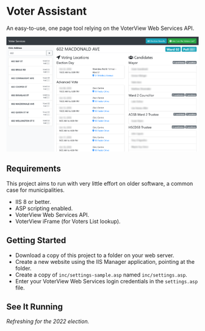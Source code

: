 # Voter Assistant

An easy-to-use, one page tool relying on the VoterView Web Services API.

![Voter Services](docs/voterServices.png)

## Requirements

This project aims to run with very little effort on older software,
a common case for municipalities.

-   IIS 8 or better.
-   ASP scripting enabled.
-   VoterView Web Services API.
-   VoterView iFrame (for Voters List lookup).

## Getting Started

-   Download a copy of this project to a folder on your web server.
-   Create a new website using the IIS Manager application, pointing at the folder.
-   Create a copy of `inc/settings-sample.asp` named `inc/settings.asp`.
-   Enter your VoterView Web Services login credentials in the `settings.asp` file.

## See It Running

_Refreshing for the 2022 election._
